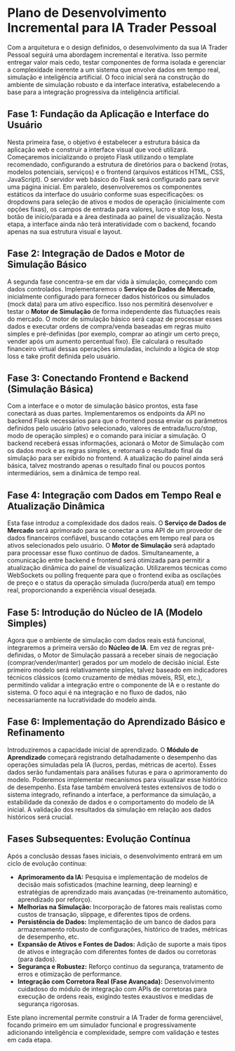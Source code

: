 # Plano de Desenvolvimento Incremental para IA Trader Pessoal

Com a arquitetura e o design definidos, o desenvolvimento da sua IA Trader Pessoal seguirá uma abordagem incremental e iterativa. Isso permite entregar valor mais cedo, testar componentes de forma isolada e gerenciar a complexidade inerente a um sistema que envolve dados em tempo real, simulação e inteligência artificial. O foco inicial será na construção do ambiente de simulação robusto e da interface interativa, estabelecendo a base para a integração progressiva da inteligência artificial.

## Fase 1: Fundação da Aplicação e Interface do Usuário

Nesta primeira fase, o objetivo é estabelecer a estrutura básica da aplicação web e construir a interface visual que você utilizará. Começaremos inicializando o projeto Flask utilizando o template recomendado, configurando a estrutura de diretórios para o backend (rotas, modelos potenciais, serviços) e o frontend (arquivos estáticos HTML, CSS, JavaScript). O servidor web básico do Flask será configurado para servir uma página inicial. Em paralelo, desenvolveremos os componentes estáticos da interface do usuário conforme suas especificações: os dropdowns para seleção de ativos e modos de operação (inicialmente com opções fixas), os campos de entrada para valores, lucro e stop loss, o botão de início/parada e a área destinada ao painel de visualização. Nesta etapa, a interface ainda não terá interatividade com o backend, focando apenas na sua estrutura visual e layout.

## Fase 2: Integração de Dados e Motor de Simulação Básico

A segunda fase concentra-se em dar vida à simulação, começando com dados controlados. Implementaremos o **Serviço de Dados de Mercado**, inicialmente configurado para fornecer dados históricos ou simulados (mock data) para um ativo específico. Isso nos permitirá desenvolver e testar o **Motor de Simulação** de forma independente das flutuações reais do mercado. O motor de simulação básico será capaz de processar esses dados e executar ordens de compra/venda baseadas em regras muito simples e pré-definidas (por exemplo, comprar ao atingir um certo preço, vender após um aumento percentual fixo). Ele calculará o resultado financeiro virtual dessas operações simuladas, incluindo a lógica de stop loss e take profit definida pelo usuário.

## Fase 3: Conectando Frontend e Backend (Simulação Básica)

Com a interface e o motor de simulação básico prontos, esta fase conectará as duas partes. Implementaremos os endpoints da API no backend Flask necessários para que o frontend possa enviar os parâmetros definidos pelo usuário (ativo selecionado, valores de entrada/lucro/stop, modo de operação simples) e o comando para iniciar a simulação. O backend receberá essas informações, acionará o Motor de Simulação com os dados mock e as regras simples, e retornará o resultado final da simulação para ser exibido no frontend. A atualização do painel ainda será básica, talvez mostrando apenas o resultado final ou poucos pontos intermediários, sem a dinâmica de tempo real.

## Fase 4: Integração com Dados em Tempo Real e Atualização Dinâmica

Esta fase introduz a complexidade dos dados reais. O **Serviço de Dados de Mercado** será aprimorado para se conectar a uma API de um provedor de dados financeiros confiável, buscando cotações em tempo real para os ativos selecionados pelo usuário. O **Motor de Simulação** será adaptado para processar esse fluxo contínuo de dados. Simultaneamente, a comunicação entre backend e frontend será otimizada para permitir a atualização dinâmica do painel de visualização. Utilizaremos técnicas como WebSockets ou polling frequente para que o frontend exiba as oscilações de preço e o status da operação simulada (lucro/perda atual) em tempo real, proporcionando a experiência visual desejada.

## Fase 5: Introdução do Núcleo de IA (Modelo Simples)

Agora que o ambiente de simulação com dados reais está funcional, integraremos a primeira versão do **Núcleo de IA**. Em vez de regras pré-definidas, o Motor de Simulação passará a receber sinais de negociação (comprar/vender/manter) gerados por um modelo de decisão inicial. Este primeiro modelo será relativamente simples, talvez baseado em indicadores técnicos clássicos (como cruzamento de médias móveis, RSI, etc.), permitindo validar a integração entre o componente de IA e o restante do sistema. O foco aqui é na integração e no fluxo de dados, não necessariamente na lucratividade do modelo ainda.

## Fase 6: Implementação do Aprendizado Básico e Refinamento

Introduziremos a capacidade inicial de aprendizado. O **Módulo de Aprendizado** começará registrando detalhadamente o desempenho das operações simuladas pela IA (lucros, perdas, métricas de acerto). Esses dados serão fundamentais para análises futuras e para o aprimoramento do modelo. Poderemos implementar mecanismos para visualizar esse histórico de desempenho. Esta fase também envolverá testes extensivos de todo o sistema integrado, refinando a interface, a performance da simulação, a estabilidade da conexão de dados e o comportamento do modelo de IA inicial. A validação dos resultados da simulação em relação aos dados históricos será crucial.

## Fases Subsequentes: Evolução Contínua

Após a conclusão dessas fases iniciais, o desenvolvimento entrará em um ciclo de evolução contínua:
*   **Aprimoramento da IA:** Pesquisa e implementação de modelos de decisão mais sofisticados (machine learning, deep learning) e estratégias de aprendizado mais avançadas (re-treinamento automático, aprendizado por reforço).
*   **Melhorias na Simulação:** Incorporação de fatores mais realistas como custos de transação, slippage, e diferentes tipos de ordens.
*   **Persistência de Dados:** Implementação de um banco de dados para armazenamento robusto de configurações, histórico de trades, métricas de desempenho, etc.
*   **Expansão de Ativos e Fontes de Dados:** Adição de suporte a mais tipos de ativos e integração com diferentes fontes de dados ou corretoras (para dados).
*   **Segurança e Robustez:** Reforço contínuo da segurança, tratamento de erros e otimização de performance.
*   **Integração com Corretora Real (Fase Avançada):** Desenvolvimento cuidadoso do módulo de integração com APIs de corretoras para execução de ordens reais, exigindo testes exaustivos e medidas de segurança rigorosas.

Este plano incremental permite construir a IA Trader de forma gerenciável, focando primeiro em um simulador funcional e progressivamente adicionando inteligência e complexidade, sempre com validação e testes em cada etapa.
